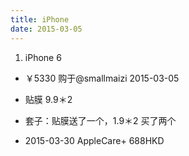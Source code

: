 ```yaml
---
title: iPhone
date: 2015-03-05
---
```


1. iPhone 6
- ￥5330 购于@smallmaizi 2015-03-05
- 贴膜 9.9＊2
- 套子：贴膜送了一个，1.9＊2 买了两个

- 2015-03-30 AppleCare+ 688HKD

